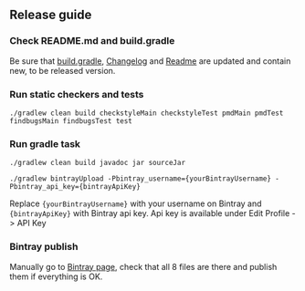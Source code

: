 ## Release guide

### Check README.md and build.gradle

Be sure that [build.gradle](build.gradle), [Changelog](../CHANGELOG.md) and [Readme](../README.md) are updated and contain new, to be released version.

### Run static checkers and tests
`./gradlew clean build checkstyleMain checkstyleTest pmdMain pmdTest findbugsMain findbugsTest test`

### Run gradle task

`./gradlew clean build javadoc jar sourceJar`

`./gradlew bintrayUpload -Pbintray_username={yourBintrayUsername} -Pbintray_api_key={bintrayApiKey}`

Replace `{yourBintrayUsername}` with your username on Bintray and `{bintrayApiKey}` with Bintray api key. Api key is available under Edit Profile -> API Key

### Bintray publish

Manually go to [Bintray page](https://bintray.com/infinum/android), check that all 8 files are there and publish them if everything is OK.